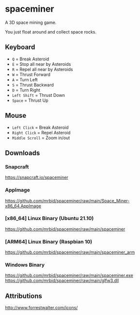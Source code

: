 # spaceminer
A 3D space mining game.

You just float around and collect space rocks.

## Keyboard
 - `Q` = Break Asteroid
 - `E` = Stop all near by Asteroids
 - `R` = Repel all near by Asteroids
 - `W` = Thrust Forward
 - `A` = Turn Left
 - `S` = Thrust Backward
 - `D` = Turn Right
 - `Left Shift` = Thrust Down
 - `Space` = Thrust Up

## Mouse
 - `Left Click` = Break Asteroid
 - `Right Click` = Repel Asteroid
 - `Middle Scroll` = Zoom in/out

## Downloads

### Snapcraft
https://snapcraft.io/spaceminer

### AppImage
https://github.com/mrbid/spaceminer/raw/main/Space_Miner-x86_64.AppImage

### [x86_64] Linux Binary (Ubuntu 21.10)
https://github.com/mrbid/spaceminer/raw/main/spaceminer

### [ARM64] Linux Binary (Raspbian 10)
https://github.com/mrbid/spaceminer/raw/main/spaceminer_arm

### Windows Binary
https://github.com/mrbid/spaceminer/raw/main/spaceminer.exe<br>
https://github.com/mrbid/spaceminer/raw/main/glfw3.dll

## Attributions
http://www.forrestwalter.com/icons/<br>
